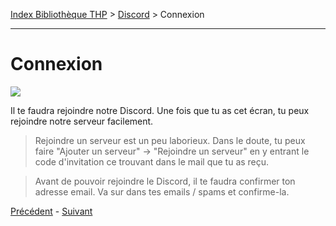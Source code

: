 [Index Bibliothèque THP](https://github.com/TheHackingProject/bibliotheque-THP) > [Discord](https://github.com/TheHackingProject/bibliotheque-THP/blob/master/sommaires/tuto_discord.md) > Connexion

___

# Connexion

![](https://i.imgur.com/QBWigvE.png)

Il te faudra rejoindre notre Discord. Une fois que tu as cet écran, tu peux rejoindre notre serveur facilement.

>Rejoindre un serveur est un peu laborieux. Dans le doute, tu peux faire "Ajouter un serveur" -> "Rejoindre un serveur" en y entrant le code d'invitation ce trouvant dans le mail que tu as reçu.

>Avant de pouvoir rejoindre le Discord, il te faudra confirmer ton adresse email. Va sur dans tes emails / spams et confirme-la.


[Précédent](https://github.com/TheHackingProject/bibliotheque-THP/blob/master/tuto_discord/email.md) - [Suivant](https://github.com/TheHackingProject/bibliotheque-THP/blob/master/tuto_discord/telecharger_discord.md)